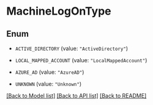# MachineLogOnType

## Enum


* `ACTIVE_DIRECTORY` (value: `"ActiveDirectory"`)

* `LOCAL_MAPPED_ACCOUNT` (value: `"LocalMappedAccount"`)

* `AZURE_AD` (value: `"AzureAD"`)

* `UNKNOWN` (value: `"Unknown"`)


[[Back to Model list]](../README.md#documentation-for-models) [[Back to API list]](../README.md#documentation-for-api-endpoints) [[Back to README]](../README.md)


